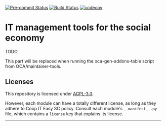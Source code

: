 
<!-- /!\ Non OCA Context : Set here the badge of your runbot / runboat instance. -->
[![Pre-commit Status](https://github.com/coopiteasy/addons/actions/workflows/pre-commit.yml/badge.svg?branch=11.0)](https://github.com/coopiteasy/addons/actions/workflows/pre-commit.yml?query=branch%3A11.0)
[![Build Status](https://github.com/coopiteasy/addons/actions/workflows/test.yml/badge.svg?branch=11.0)](https://github.com/coopiteasy/addons/actions/workflows/test.yml?query=branch%3A11.0)
[![codecov](https://codecov.io/gh/coopiteasy/addons/branch/11.0/graph/badge.svg)](https://codecov.io/gh/coopiteasy/addons)
<!-- /!\ Non OCA Context : Set here the badge of your translation instance. -->

<!-- /!\ do not modify above this line -->

# IT management tools for the social economy

TODO

<!-- /!\ do not modify below this line -->

<!-- prettier-ignore-start -->

[//]: # (addons)

This part will be replaced when running the oca-gen-addons-table script from OCA/maintainer-tools.

[//]: # (end addons)

<!-- prettier-ignore-end -->

## Licenses

This repository is licensed under [AGPL-3.0](LICENSE).

However, each module can have a totally different license, as long as they adhere to Coop IT Easy SC
policy. Consult each module's `__manifest__.py` file, which contains a `license` key
that explains its license.

----
<!-- /!\ Non OCA Context : Set here the full description of your organization. -->
